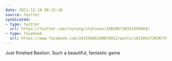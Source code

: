 ```yaml
---
date: 2011-12-18 06:21:26
source: twitter
syndicated:
- type: twitter
  url: https://twitter.com/roytang/statuses/148286730351550469/
- type: facebook
  url: https://www.facebook.com/10155666240078912/posts/10150437393673912
---
```


Just finished Bastion. Such a beautiful, fantastic game